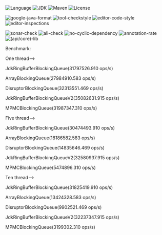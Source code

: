![Language](https://img.shields.io/badge/language-java-orange.svg)
![JDK](https://img.shields.io/badge/OpenJDK-11-yellow.svg)
![Maven](https://raster.shields.io/badge/Maven-3.6.3-red.svg)
![License](https://img.shields.io/badge/license-GPL2.0-000000.svg)

![google-java-format](https://img.shields.io/badge/google-javaformat-red.svg)
![tool-checkstyle](https://img.shields.io/badge/(google/sun)-checkstyle-orange.svg)
![editor-code-style](https://img.shields.io/badge/(google/sun)-codestyle-yellow.svg)
![editor-inspections](https://img.shields.io/badge/idea-inspections-red.svg)

![sonar-check](https://img.shields.io/badge/sonar-check-yellow.svg)
![ali-check](https://img.shields.io/badge/ali-check-red.svg)
![no-cyclic-dependency](https://img.shields.io/badge/cyclic-dependency-red.svg)
![annotation-rate](https://img.shields.io/badge/annotation-rate-red.svg)
![(api/core)-lib](https://img.shields.io/badge/(api/core)-lib-red.svg)

Benchmark:

One thread-->

JdkRingBufferBlockingQueue(31797526.910  ops/s)

ArrayBlockingQueue(27984910.583  ops/s)

DisruptorBlockingQueue(32313551.469  ops/s)

JdkRingBufferBlockingQueueV2(35082631.915  ops/s)

MPMCBlockingQueue(31987347.310   ops/s)

Five thread-->

JdkRingBufferBlockingQueue(30474493.910  ops/s)

ArrayBlockingQueue(18186582.583  ops/s)

DisruptorBlockingQueue(14835646.469  ops/s)

JdkRingBufferBlockingQueueV2(32580937.915  ops/s)

MPMCBlockingQueue(5474896.310   ops/s)


Ten thread-->

JdkRingBufferBlockingQueue(31825419.910  ops/s)

ArrayBlockingQueue(13424328.583  ops/s)

DisruptorBlockingQueue(9902521.469  ops/s)

JdkRingBufferBlockingQueueV2(32237347.915  ops/s)

MPMCBlockingQueue(3199302.310   ops/s)